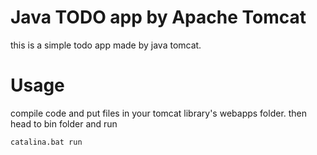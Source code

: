 # Java TODO app by Apache Tomcat
this is a simple todo app made by java tomcat.

# Usage
compile code and put files in your tomcat library's webapps folder. then head to bin folder and run
```bash
catalina.bat run
```
